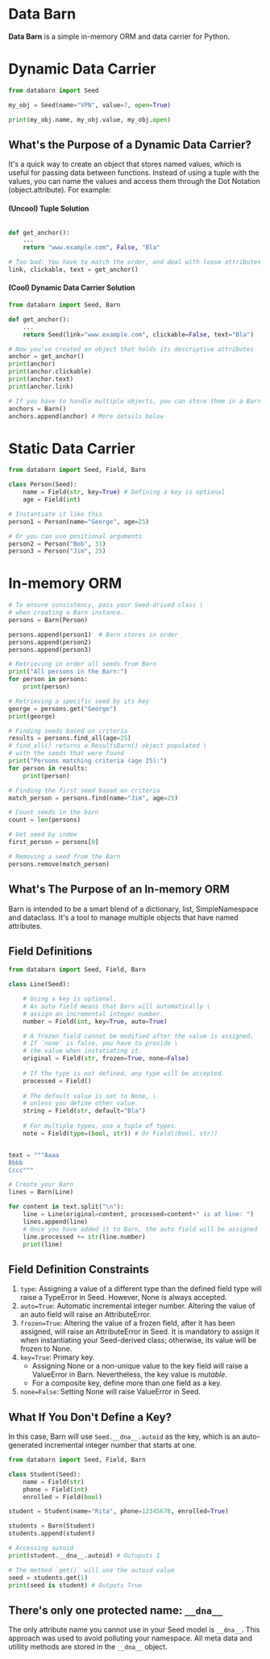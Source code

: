 # Data Barn
**Data Barn** is a simple in-memory ORM and data carrier for Python.

# Dynamic Data Carrier

```Python
from databarn import Seed

my_obj = Seed(name="VPN", value=7, open=True)

print(my_obj.name, my_obj.value, my_obj.open)
```

## What's the Purpose of a Dynamic Data Carrier?

It's a quick way to create an object that stores named values, which is useful for passing data between functions. Instead of using a tuple with the values, you can name the values and access them through the Dot Notation (object.attribute). For example:

#### (Uncool) Tuple Solution

```Python

def get_anchor():
    ...
    return "www.example.com", False, "Bla"

# Too bad: You have to match the order, and deal with loose attributes
link, clickable, text = get_anchor()
```

#### (Cool) Dynamic Data Carrier Solution

```Python
from databarn import Seed, Barn

def get_anchor():
    ...
    return Seed(link="www.example.com", clickable=False, text="Bla")

# Now you've created an object that holds its descriptive attributes
anchor = get_anchor()
print(anchor)
print(anchor.clickable)
print(anchor.text)
print(anchor.link)

# If you have to handle multiple objects, you can store them in a Barn
anchors = Barn()
anchors.append(anchor) # More details below
```


# Static Data Carrier

```Python
from databarn import Seed, Field, Barn

class Person(Seed):
    name = Field(str, key=True) # Defining a key is optional
    age = Field(int)

# Instantiate it like this
person1 = Person(name="George", age=25)

# Or you can use positional arguments
person2 = Person("Bob", 31)
person3 = Person("Jim", 25)
```

# In-memory ORM

```Python
# To ensure consistency, pass your Seed-drived class \
# when creating a Barn instance.
persons = Barn(Person)

persons.append(person1)  # Barn stores in order
persons.append(person2)
persons.append(person3)

# Retrieving in order all seeds from Barn
print("All persons in the Barn:")
for person in persons:
    print(person)

# Retrieving a specific seed by its key
george = persons.get("George")
print(george)

# Finding seeds based on criteria
results = persons.find_all(age=25)
# find_all() returns a ResultsBarn() object populated \
# with the seeds that were found
print("Persons matching criteria (age 25):")
for person in results:
    print(person)

# Finding the first seed based on criteria
match_person = persons.find(name="Jim", age=25)

# Count seeds in the barn
count = len(persons)

# Get seed by index
first_person = persons[0]

# Removing a seed from the Barn
persons.remove(match_person)
```

## What's The Purpose of an In-memory ORM

Barn is intended to be a smart blend of a dictionary, list, SimpleNamespace and dataclass. It's a tool to manage multiple objects that have named attributes.

## Field Definitions

```Python
from databarn import Seed, Field, Barn

class Line(Seed):

    # Using a key is optional.
    # An auto field means that Barn will automatically \
    # assign an incremental integer number.
    number = Field(int, key=True, auto=True)

    # A frozen field cannot be modified after the value is assigned.
    # If `none` is false, you have to provide \
    # the value when instatiating it.
    original = Field(str, frozen=True, none=False)
    
    # If the type is not defined, any type will be accepted.
    processed = Field()
    
    # The default value is set to None, \
    # unless you define other value.
    string = Field(str, default="Bla")
    
    # For multiple types, use a tuple of types.
    note = Field(type=(bool, str)) # Or Field((bool, str))


text = """Aaaa
Bbbb
Cccc"""

# Create your Barn
lines = Barn(Line)

for content in text.split("\n"):
    line = Line(original=content, processed=content+" is at line: ")
    lines.append(line)
    # Once you have added it to Barn, the auto field will be assigned
    line.processed += str(line.number)
    print(line)
```

## Field Definition Constraints

1. `type`: Assigning a value of a different type than the defined field type will raise a TypeError in Seed. However, None is always accepted.
2. `auto=True`: Automatic incremental integer number. Altering the value of an auto field will raise an AttributeError.
3. `frozen=True`: Altering the value of a frozen field, after it has been assigned, will raise an AttributeError in Seed. It is mandatory to assign it when instantiating your Seed-derived class; otherwise, its value will be frozen to None.
4. `key=True`: Primary key.
    - Assigning None or a non-unique value to the key field will raise a ValueError in Barn. Nevertheless, the key value is *mutable*.
    - For a composite key, define more than one field as a key.
6. `none=False`: Setting None will raise ValueError in Seed.

## What If You Don't Define a Key?

In this case, Barn will use `Seed.__dna__.autoid` as the key, which is an auto-generated incremental integer number that starts at one.

```Python
from databarn import Seed, Field, Barn

class Student(Seed):
    name = Field(str)
    phone = Field(int)
    enrolled = Field(bool)

student = Student(name="Rita", phone=12345678, enrolled=True)

students = Barn(Student)
students.append(student)

# Accessing autoid
print(student.__dna__.autoid) # Outuputs 1

# The method `get()` will use the autoid value
seed = students.get(1)
print(seed is student) # Outputs True
```

## There's only one protected name: `__dna__`
The only attribute name you cannot use in your Seed model is `__dna__`. This approach was used to avoid polluting your namespace. All meta data and utillity methods are stored in the `__dna__` object.
